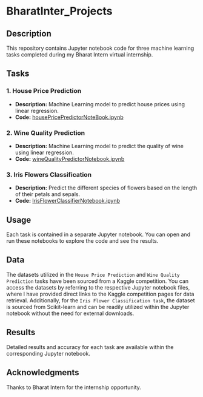 # BharatInter_Projects
## Description
This repository contains Jupyter notebook code for three machine learning tasks completed during my Bharat Intern virtual internship.

## Tasks

### 1. House Price Prediction
- **Description:** Machine Learning model to predict house prices using linear regression.
- **Code:** [housePricePredictorNoteBook.ipynb](https://github.com/hirakjyoti08/BharatIntern_Projects/tree/main/House%20Price%20Prediction)

### 2. Wine Quality Prediction
- **Description:** Machine Learning model to predict the quality of wine using linear regression.
- **Code:** [wineQualityPredictorNotebook.ipynb](https://github.com/hirakjyoti08/BharatIntern_Projects/tree/main/Wine_Quality_Perdiction)

### 3. Iris Flowers Classification
- **Description:** Predict the different species of flowers based on the length of their petals and sepals.
- **Code:** [IrisFlowerClassifierNotebook.ipynb](https://github.com/hirakjyoti08/BharatIntern_Projects/tree/main/iris_flower)

## Usage
Each task is contained in a separate Jupyter notebook. You can open and run these notebooks to explore the code and see the results.

## Data
The datasets utilized in the `House Price Prediction` and `Wine Quality Prediction` tasks have been sourced from a Kaggle competition. You can access the datasets by referring to the respective Jupyter notebook files, where I have provided direct links to the Kaggle competition pages for data retrieval.
Additionally, for the `Iris Flower Classification task`, the dataset is sourced from Scikit-learn and can be readily utilized within the Jupyter notebook without the need for external downloads.

## Results
Detailed results and accuracy for each task are available within the corresponding Jupyter notebook.

## Acknowledgments
Thanks to Bharat Intern for the internship opportunity.
